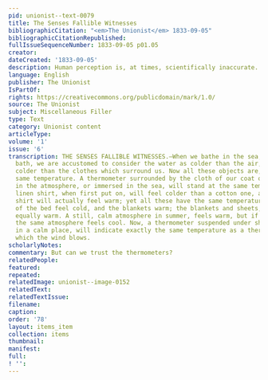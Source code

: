 ```yaml
---
pid: unionist--text-0079
title: The Senses Fallible Witnesses
bibliographicCitation: "<em>The Unionist</em> 1833-09-05"
bibliographicCitationRepublished: 
fullIssueSequenceNumber: 1833-09-05 p01.05
creator: 
dateCreated: '1833-09-05'
description: Human perception is, at times, scientifically inaccurate.
language: English
publisher: The Unionist
IsPartOf: 
rights: https://creativecommons.org/publicdomain/mark/1.0/
source: The Unionist
subject: Miscellaneous Filler
type: Text
category: Unionist content
articleType: 
volume: '1'
issue: '6'
transcription: THE SENSES FALLIBLE WITNESSES.—When we bathe in the sea, or in a cold
  bath, we are accustomed to consider the water as colder than the air, and the air
  colder than the clothes which surround us. Now all these objects are, in fact, the
  same temperature. A thermometer surrounded by the cloth of our coat or suspended
  in the atmosphere, or immersed in the sea, will stand at the same temperature. A
  linen shirt, when first put on, will feel colder than a cotton one, and a flannel
  shirt will actually feel warm; yet all these have the same temperature. The sheets
  of the bed feel cold, and the blankets warm; the blankets and sheets, however, are
  equally warm. A still, calm atmosphere in summer, feels warm, but if a wind arises
  the same atmosphere feels cool. Now, a thermometer suspended under shelter, and
  in a calm place, will indicate exactly the same temperature as a thermometer on
  which the wind blows.
scholarlyNotes: 
commentary: But can we trust the thermometers?
relatedPeople: 
featured: 
repeated: 
relatedImage: unionist--image-0152
relatedText: 
relatedTextIssue: 
filename: 
caption: 
order: '78'
layout: items_item
collection: items
thumbnail: 
manifest: 
full: 
! '': 
---
```

